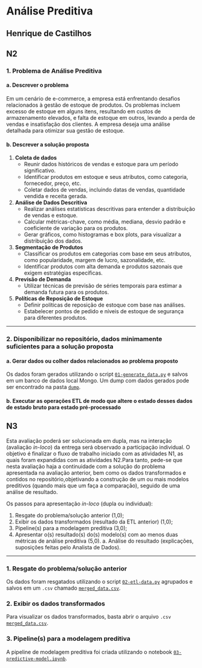 # Análise Preditiva

## Henrique de Castilhos

## N2

### 1. Problema de Análise Preditiva

#### a. Descrever o problema

Em um cenário de e-commerce, a empresa está enfrentando desafios relacionados à gestão de estoque de produtos. Os problemas incluem excesso de estoque em alguns itens, resultando em custos de armazenamento elevados, e falta de estoque em outros, levando a perda de vendas e insatisfação dos clientes. A empresa deseja uma análise detalhada para otimizar sua gestão de estoque.

#### b. Descrever a solução proposta

1. **Coleta de dados**
   - Reunir dados históricos de vendas e estoque para um período significativo.
   - Identificar produtos em estoque e seus atributos, como categoria, fornecedor, preço, etc.
   - Coletar dados de vendas, incluindo datas de vendas, quantidade vendida e receita gerada.
2. **Análise de Dados Descritiva**
   - Realizar análises estatísticas descritivas para entender a distribuição de vendas e estoque.
   - Calcular métricas-chave, como média, mediana, desvio padrão e coeficiente de variação para os produtos.
   - Gerar gráficos, como histogramas e box plots, para visualizar a distribuição dos dados.
3. **Segmentação de Produtos**
   - Classificar os produtos em categorias com base em seus atributos, como popularidade, margem de lucro, sazonalidade, etc.
   - Identificar produtos com alta demanda e produtos sazonais que exigem estratégias específicas.
4. **Previsão de Demanda**
   - Utilizar técnicas de previsão de séries temporais para estimar a demanda futura para os produtos.
5. **Políticas de Reposição de Estoque**
   - Definir políticas de reposição de estoque com base nas análises.
   - Estabelecer pontos de pedido e níveis de estoque de segurança para diferentes produtos.

---

### 2. Disponibilizar no repositório, dados minimamente suficientes para a solução proposta

#### a. Gerar dados ou colher dados relacionados ao problema proposto

Os dados foram gerados utilizando o script [`01-generate_data.py`](./01-generate-data.py) e salvos em um banco de dados local Mongo. Um dump com dados gerados pode ser encontrado na pasta [`dump`](./dump/).

#### b. Executar as operações ETL de modo que altere o estado desses dados de estado bruto para estado pré-processado

## N3

Esta avaliação poderá ser solucionada em dupla, mas na interação (avaliação _in-loco_) da entrega será observado a participação individual. O objetivo é finalizar o fluxo de trabalho iniciado com as atividades N1, as quais foram expandidas com as atividades N2.Para tanto, pede-se que nesta avaliação haja a continuidade com a solução do problema apresentada na avaliação anterior, bem como os dados transformados e contidos no repositório,objetivando a construção de um ou mais modelos preditivos (quando mais que um faça a comparação), seguido de uma análise de resultado.

Os passos para apresentação _in-loco_ (dupla ou individual):

1. Resgate do problema/solução anterior (1,0);
2. Exibir os dados transformados (resultado da ETL anterior) (1,0);
3. Pipeline(s) para a modelagem preditiva (3,0);
4. Apresentar o(s) resultado(s) do(s) modelo(s) com ao menos duas métricas de análise preditiva (5,0).
   a. Análise do resultado (explicações, suposições feitas pelo Analista de Dados).

---

### 1. Resgate do problema/solução anterior

Os dados foram resgatados utilizando o script [`02-etl-data.py`](./02-etl-data.py) agrupados e salvos em um `.csv` chamado [`merged_data.csv`](./merged_data.csv).

### 2. Exibir os dados transformados

Para visualizar os dados transformados, basta abrir o arquivo `.csv` [`merged_data.csv`](./merged_data.csv).

### 3. Pipeline(s) para a modelagem preditiva

A pipeline de modelagem preditiva foi criada utilizando o notebook [`03-predictive-model.ipynb`](./03-predictive-model.ipynb).
